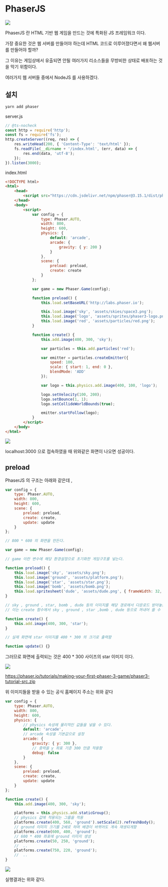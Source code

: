 # PhaserJS

<img src="./gitImages/PhaserLogo.png">

PhaserJS 란 HTML 기반 웹 게임을 만드는 것에 특화된 JS 프레임워크 이다.

가장 중요한 것은 웹 서버를 만들어야 하는데 HTML 코드로 이루어졌다면서 왜 웹서버를 만들어야 할까?

그 이유는 게임상에서 유출되면 안될 여러가지 리소스들을 무방비한 상태로 배포하는 것을 막기 위함이다.

여러가지 웹 서버들 중에서 NodeJS 를 사용하겠다.

## 설치

```javascript
yarn add phaser
```

server.js

```javascript
// @ts-nocheck
const http = require('http');
const fs = require('fs');
http.createServer((req, res) => {
	res.writeHead(200, { 'Content-Type': 'text/html' });
	fs.readFile(__dirname + '/index.html', (err, data) => {
		res.end(data, 'utf-8');
	});
}).listen(3000);
```

index.html

```html
<!DOCTYPE html>
<html>
	<head>
		<script src="https://cdn.jsdelivr.net/npm/phaser@3.15.1/dist/phaser-arcade-physics.min.js"></script>
	</head>
	<body>
		<script>
			var config = {
				type: Phaser.AUTO,
				width: 800,
				height: 600,
				physics: {
					default: 'arcade',
					arcade: {
						gravity: { y: 200 }
					}
				},
				scene: {
					preload: preload,
					create: create
				}
			};

			var game = new Phaser.Game(config);

			function preload() {
				this.load.setBaseURL('http://labs.phaser.io');

				this.load.image('sky', 'assets/skies/space3.png');
				this.load.image('logo', 'assets/sprites/phaser3-logo.png');
				this.load.image('red', 'assets/particles/red.png');
			}

			function create() {
				this.add.image(400, 300, 'sky');

				var particles = this.add.particles('red');

				var emitter = particles.createEmitter({
					speed: 100,
					scale: { start: 1, end: 0 },
					blendMode: 'ADD'
				});

				var logo = this.physics.add.image(400, 100, 'logo');

				logo.setVelocity(100, 200);
				logo.setBounce(1, 1);
				logo.setCollideWorldBounds(true);

				emitter.startFollow(logo);
			}
		</script>
	</body>
</html>
```

<img src="./gitImages/PhaserTest.png">

localhost:3000 으로 접속하였을 때 위와같은 화면이 나오면 성공이다.

## preload

PhaserJS 의 구조는 아래와 같은데 ,

```javascript
var config = {
	type: Phaser.AUTO,
	width: 800,
	height: 600,
	scene: {
		preload: preload,
		create: create,
		update: update
	}
};

// 800 * 600 의 화면을 만든다.

var game = new Phaser.Game(config);

// game 이란 변수에 해당 환경설정으로 초기화한 게임구조를 넣는다.

function preload() {
	this.load.image('sky', 'assets/sky.png');
	this.load.image('ground', 'assets/platform.png');
	this.load.image('star', 'assets/star.png');
	this.load.image('bomb', 'assets/bomb.png');
	this.load.spritesheet('dude', 'assets/dude.png', { frameWidth: 32, frameHeight: 48 });
}

// sky , ground , star, bomb , dude 등의 이미지를 해당 경로에서 다운로드 받아놓음
// 이는 create 함수에서 sky , ground , star ,bomb , dude 등으로 꺼내어 쓸 수 있음

function create() {
	this.add.image(400, 300, 'star');
}

// 실제 화면에 star 이미지를 400 * 300 의 크기로 출력함

function update() {}
```

그러므로 화면에 출력되는 것은 400 \* 300 사이즈의 star 이미지 이다.

<img src="./gitImages/Star.png">

https://phaser.io/tutorials/making-your-first-phaser-3-game/phaser3-tutorial-src.zip

위 이미지들을 받을 수 있는 공식 홈페이지 주소는 위와 같다

```javascript
var config = {
	type: Phaser.AUTO,
	width: 800,
	height: 600,
	physics: {
		// physics 속성에 물리적인 값들을 넣을 수 있다.
		default: 'arcade',
		// arcade 속성을 기본값으로 설정
		arcade: {
			gravity: { y: 300 },
			// 중력을 y 좌표 기준 300 만큼 적용함
			debug: false
		}
	},
	scene: {
		preload: preload,
		create: create,
		update: update
	}
};

function create() {
	this.add.image(400, 300, 'sky');

	platforms = this.physics.add.staticGroup();
	// physics 값에 적용되는 그룹을 적용
	platforms.create(400, 568, 'ground').setScale(2).refreshBody();
	// ground 이미지 크기를 2배로 하며 배경이 바뀌어도 계속 재생되게함
	platforms.create(600, 400, 'ground');
	// 600 * 400 좌표에 ground 이미지 생성
	platforms.create(50, 250, 'ground');
	//  ..
	platforms.create(750, 220, 'ground');
	//  ..
}
```

<img src="./gitImages/Index4.png">

실행결과는 위와 같다.
